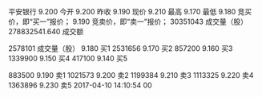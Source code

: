 平安银行
9.200 今开
9.200 昨收
9.190 现价
9.210 最高
9.170 最低
9.180 竞买价，即“买一”报价；
9.190 竞卖价，即“卖一”报价；
30351043 成交量（股）
278832541.640 成交额

2578101 成交量（股）
9.180 买1
2531656
9.170 买2
857200
9.160 买3
1339900
9.150 买4
417100
9.140 买5

883500
9.190 卖1
1021573
9.200 卖2
1199384
9.210 卖3
1113325
9.220 卖4
1363896
9.230 卖5
2017-04-10
14:10:54
00